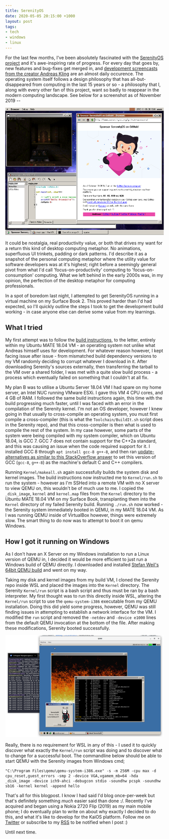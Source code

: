 ```yaml
---
title: SerenityOS
date: 2020-05-05 20:15:00 +1000
layout: post
tags:
- tech
- windows
- linux
---
```


For the last few months, I've been absolutely fascinated with the [SerenityOS project](https://github.com/serenityos/serenity) and it's awe-inspiring rate of progress. For every day that goes by, new features and bug-fixes get merged in, and [development screencasts from the creator Andreas Kling](https://www.youtube.com/c/AndreasKling/) are an almost daily occurence. The operating system itself follows a design philosophy that has all-but-disappeared from computing in the last 15 years or so - a philosophy that I, along with every other fan of this project, want so badly to reappear in the modern computing landscape. See below for a screenshot as of November 2019 --

![Screenshot of SerenityOS as of November 2019](https://raw.githubusercontent.com/SerenityOS/serenity/master/Meta/screenshot-1133aca.png)

It could be nostalgia, real productivity value, or both that drives my want for a return this kind of desktop computing metaphor. No animations, superfluous UI trinkets, padding or dark patterns. I'd describe it as a snapshot of the personal computing metaphor where the utility value for software developers was at it's highest; right before a seemingly general pivot from what I'd call 'focus-on-productivity' computing to 'focus-on-consumption' computing. What we left behind in the early 2000s was, in my opinion, the perfection of the desktop metaphor for computing professionals.

In a spot of boredom last night, I attempted to get SerenityOS running in a virtual machine on my Surface Book 2. This proved harder than I'd had expected, so I'll quickly outline the steps I took to get the development build working - in case anyone else can derive some value from my learnings.

<!--more-->

## What I tried

My first attempt was to follow the [build instructions](https://github.com/SerenityOS/serenity/blob/master/Documentation/BuildInstructions.md), to the letter, entirely within my Ubuntu MATE 18.04 VM - an operating system not unlike what Andreas himself uses for development. For whatever reason however, I kept facing issue after issue - from mismatched build dependency versions to my VM randomly deciding to corrupt whatever I download in it. After downloading Serenity's sources externally, then transferring the tarball to the VM over a shared folder, I was met with a quite slow build process - a process which eventually failed on something that I couldn't at all fix.

My plan B was to utilise a Ubuntu Server 18.04 VM I had spare on my home server, an Intel NUC running VMware ESXi. I gave this VM 4 CPU cores, and 4 GB of RAM. I followed the same build instructions again, this time with the build progressing much faster, until I was faced with an error in the compilation of the Serenity kernel. I'm not an OS developer, however I knew going in that usually to cross-compile an operating system, you must first compile a cross-compiler (this is what the `Toolchain/BuildIt.sh` script does in the Serenity repo), and that this cross-compiler is then what is used to compile the rest of the system. In my case however, some parts of the system were being compiled with my system compiler, which on Ubuntu 18.04, is GCC 7. GCC 7 does not contain support for the C++2a standard, and this was causing an issue when the code required support for it. I installed GCC 8 through `apt install gcc-8 g++-8`, and then ran [update-alternatives as similar to this StackOverflow answer](https://askubuntu.com/a/26518) to set this version of GCC (`gcc-8`, `g++-8`) as the machine's default C and C++ compilers. 

Running `Kernel/makeall.sh` again successfully builds the system disk and kernel images. The build instructions now instructed me to `Kernel/run.sh` to run the system - however as I'm SSHed into a remote VM with no X server to view QEMU on, this wouldn't be of much use to me. I copied the `_disk_image`, `kernel` and `kernel.map` files from the `Kernel` directory to the Ubuntu MATE 18.04 VM on my Surface Book, transplanting them into the `Kernel` directory of my failed Serenity build. Running `./run.sh` now worked - the Serenity system immediately booted in QEMU, in my MATE 18.04 VM. As I was running QEMU inside of VirtualBox however, things were extremely slow. The smart thing to do now was to attempt to boot it on qemu Windows.

## How I got it running on Windows

As I don't have an X Server on my Windows installation to run a Linux version of QEMU in, I decided it would be more efficient to just run a Windows build of QEMU directly. I downloaded and installed [Stefan Weil's 64bit QEMU build](https://qemu.weilnetz.de/w64/) and went on my way.

Taking my disk and kernel images from my build VM, I cloned the Serenity repo inside WSL and placed the images into the `Kernel` directory. The Serenity `Kernel/run` script is a bash script and thus must be ran by a bash interpreter. My first thought was to run this directly inside WSL, altering the `Kernel/run` script to use the `qemu-system-i386` executable from my QEMU installation. Doing this did yield some progress, however, QEMU was still finding issues in attempting to establish a network interface for the VM. I modified the `run` script and removed the `-netdev` and `-device e1000` lines from the default QEMU invocation at the bottom of the file. After making these modifications, Serenity booted successfully.

![Screenshot of Serenity running on QEMU Windows](/images/serenity-qemu-windows.png)

Really, there is no requirement for WSL in any of this - I used it to quickly discover what exactly the `Kernel/run` script was doing and to discover what to change for a successful boot. The commandline below should be able to start QEMU with the Serenity images from Windows cmd;

```
"C:\Program Files\qemu\qemu-system-i386.exe" -s -m 256M -cpu max -d cpu_reset,guest_errors -smp 2 -device VGA,vgamem_mb=64 -hda _disk_image -device ich9-ahci -debugcon stdio -soundhw pcspk -soundhw sb16 -kernel kernel -append hello
```

That's all for this blogpost. I know I had said I'd blog once-per-week but that's definitely something _much_ easier said than done :/. Recently I've acquired and began using a Nokia 2720 Flip (2019) as my main mobile phone; I do eventually plan to write on about why exactly I decided to do this, and what it's like to develop for the KaiOS platform. Follow me on [Twitter](https://twitter.com/nvella_) or subscribe to my [RSS](/feed.xml) to be notified when I post :)

Until next time.
